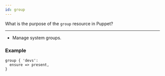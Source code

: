 ```yaml
---
id: group
---
```


What is the purpose of the `group` resource in Puppet?

---

- Manage system groups.

### Example

```puppet
group { 'devs':
  ensure => present,
}
```
